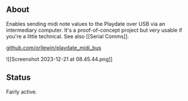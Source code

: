 ## About

Enables sending midi note values to the Playdate over USB via an intermediary computer. It's a proof-of-concept project but very usable if you're a little technical. See also [[Serial Comms]].

[github.com/orllewin/playdate_midi_bus](https://github.com/orllewin/playdate_midi_bus)

![[Screenshot 2023-12-21 at 08.45.44.png]]
## Status

Fairly active.